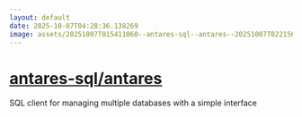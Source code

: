 ```yaml
---
layout: default
date: 2025-10-07T04:28:36.138269
image: assets/20251007T015411060--antares-sql--antares--20251007T022156096--cropped.png
---
```


# [antares-sql/antares](https://github.com/antares-sql/antares)

SQL client for managing multiple databases with a simple interface
